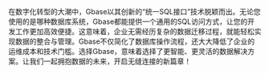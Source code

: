 在数字化转型的大潮中，Gbase以其创新的“统一SQL接口”技术脱颖而出。无论您使用的是哪种数据库系统，Gbase都能提供一个通用的SQL访问方式，让您的开发工作更加高效便捷。这意味着，企业无需经历复杂的数据迁移过程，就能轻松实现数据的整合与管理。Gbase不仅简化了数据库操作流程，还大大降低了企业的运维成本和技术门槛。选择Gbase，意味着选择了更智能、更灵活的数据解决方案。让我们一起拥抱数据的未来，开启无缝连接的新篇章！